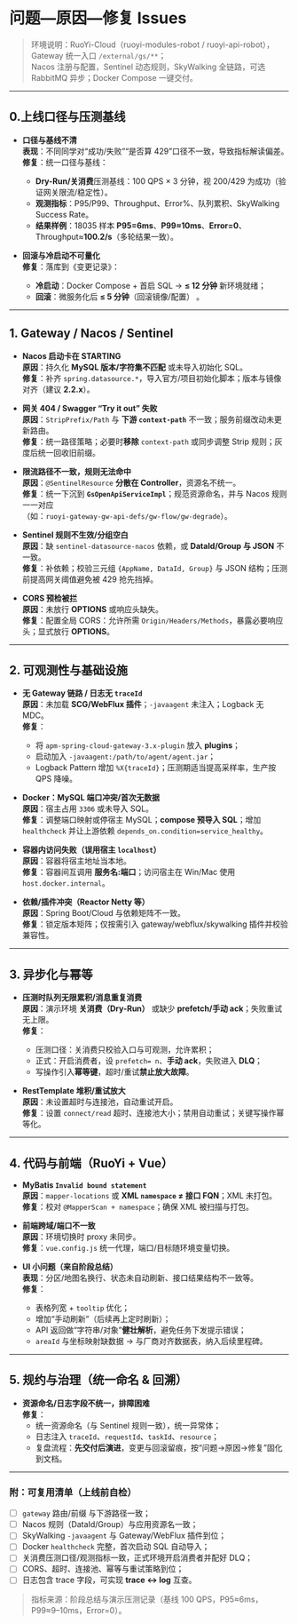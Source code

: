 # 问题—原因—修复 Issues 

> 环境说明：RuoYi-Cloud（ruoyi-modules-robot / ruoyi-api-robot），Gateway 统一入口 `/external/gs/**`；  
> Nacos 注册与配置，Sentinel 动态规则，SkyWalking 全链路，可选 RabbitMQ 异步；Docker Compose 一键交付。

---

## 0.上线口径与压测基线

- **口径与基线不清**  
  **表现**：不同同学对“成功/失败”“是否算 429”口径不一致，导致指标解读偏差。  
  **修复**：统一口径与基线：  
  - **Dry-Run/关消费**压测基线：100 QPS × 3 分钟，视 200/429 为成功（验证网关限流/稳定性）。  
  - **观测指标**：P95/P99、Throughput、Error%、队列累积、SkyWalking Success Rate。  
  - **结果样例**：18035 样本 **P95=6ms**、**P99≈10ms**、**Error=0**、Throughput≈**100.2/s**（多轮结果一致）。

- **回滚与冷启动不可量化**  
  **修复**：落库到《变更记录》：  
  - **冷启动**：Docker Compose + 首启 SQL → **≤ 12 分钟** 新环境就绪；  
  - **回滚**：微服务化后 **≤ 5 分钟**（回滚镜像/配置） 。

---

## 1. Gateway / Nacos / Sentinel

- **Nacos 启动卡在 STARTING**  
  **原因**：持久化 **MySQL 版本/字符集不匹配** 或未导入初始化 SQL。  
  **修复**：补齐 `spring.datasource.*`，导入官方/项目初始化脚本；版本与镜像对齐（建议 **2.2.x**）。

- **网关 404 / Swagger “Try it out” 失败**  
  **原因**：`StripPrefix/Path` 与 **下游 `context-path`** 不一致；服务前缀改动未更新路由。  
  **修复**：统一路径策略；必要时**移除** `context-path` 或同步调整 Strip 规则；灰度后统一回收旧前缀。

- **限流路径不一致，规则无法命中**  
  **原因**：`@SentinelResource` **分散在 Controller**，资源名不统一。  
  **修复**：统一下沉到 **`GsOpenApiServiceImpl`**；规范资源命名，并与 Nacos 规则一一对应  
  （如：`ruoyi-gateway-gw-api-defs/gw-flow/gw-degrade`）。

- **Sentinel 规则不生效/分组空白**  
  **原因**：缺 `sentinel-datasource-nacos` 依赖，或 **DataId/Group 与 JSON** 不一致。  
  **修复**：补依赖；校验三元组 `{AppName, DataId, Group}` 与 JSON 结构；压测前提高网关阈值避免被 429 抢先挡掉。

- **CORS 预检被拦**  
  **原因**：未放行 **OPTIONS** 或响应头缺失。  
  **修复**：配置全局 CORS：允许所需 `Origin/Headers/Methods`，暴露必要响应头；显式放行 **OPTIONS**。

---

## 2. 可观测性与基础设施

- **无 Gateway 链路 / 日志无 `traceId`**  
  **原因**：未加载 **SCG/WebFlux 插件**；`-javaagent` 未注入；Logback 无 MDC。  
  **修复**：  
  - 将 `apm-spring-cloud-gateway-3.x-plugin` 放入 **plugins**；  
  - 启动加入 `-javaagent:/path/to/agent/agent.jar`；  
  - Logback Pattern 增加 `%X{traceId}`；压测期适当提高采样率，生产按 QPS 降噪。

- **Docker：MySQL 端口冲突/首次无数据**  
  **原因**：宿主占用 `3306` 或未导入 SQL。  
  **修复**：调整端口映射或停宿主 MySQL；**compose 预导入 SQL**；增加 `healthcheck` 并让上游依赖 `depends_on.condition=service_healthy`。

- **容器内访问失败（误用宿主 `localhost`）**  
  **原因**：容器将宿主地址当本地。  
  **修复**：容器间互调用 **服务名:端口**；访问宿主在 Win/Mac 使用 `host.docker.internal`。

- **依赖/插件冲突（Reactor Netty 等）**  
  **原因**：Spring Boot/Cloud 与依赖矩阵不一致。  
  **修复**：锁定版本矩阵；仅按需引入 gateway/webflux/skywalking 插件并校验兼容性。

---

## 3. 异步化与幂等

- **压测时队列无限累积/消息重复消费**  
  **原因**：演示环境 **关消费（Dry-Run）** 或缺少 **prefetch/手动 ack**；失败重试无上限。  
  **修复**：  
  - 压测口径：关消费只校验入口与可观测，允许累积；  
  - 正式：开启消费者，设 `prefetch= n`、**手动 ack**，失败进入 **DLQ**；  
  - 写操作引入**幂等键**，超时/重试**禁止放大故障**。

- **RestTemplate 堆积/重试放大**  
  **原因**：未设置超时与连接池，自动重试开启。  
  **修复**：设置 `connect/read` 超时、连接池大小；禁用自动重试；关键写操作幂等化。

---

## 4. 代码与前端（RuoYi + Vue）

- **MyBatis `Invalid bound statement`**  
  **原因**：`mapper-locations` 或 **XML `namespace` ≠ 接口 FQN**；XML 未打包。  
  **修复**：校对 `@MapperScan + namespace`；确保 XML 被扫描与打包。

- **前端跨域/端口不一致**  
  **原因**：环境切换时 proxy 未同步。  
  **修复**：`vue.config.js` 统一代理，端口/目标随环境变量切换。

- **UI 小问题（来自阶段总结）**  
  **表现**：分区/地图名换行、状态未自动刷新、接口结果结构不一致等。  
  **修复**：  
  - 表格列宽 + `tooltip` 优化；  
  - 增加“手动刷新”（后续再上定时刷新）；  
  - API 返回做“字符串/对象”**健壮解析**，避免任务下发提示错误；  
  - `areaId` 与坐标映射缺数据 → 与厂商对齐数据表，纳入后续里程碑。

---

## 5. 规约与治理（统一命名 & 回溯）

- **资源命名/日志字段不统一，排障困难**  
  **修复**：  
  - 统一资源命名（与 Sentinel 规则一致），统一异常体；  
  - 日志注入 `traceId`、`requestId`、`taskId`、`resource`；  
  - 复盘流程：**先交付后演进**，变更与回滚留痕，按“问题→原因→修复”固化到文档。

---

### 附：可复用清单（上线前自检）
- [ ] `gateway` 路由/前缀 与下游路径一致；  
- [ ] Nacos 规则（DataId/Group）与应用资源名一致；  
- [ ] SkyWalking `-javaagent` 与 Gateway/WebFlux 插件到位；  
- [ ] Docker `healthcheck` 完整，首次启动 SQL 自动导入；  
- [ ] 关消费压测口径/观测指标一致，正式环境开启消费者并配好 DLQ；  
- [ ] CORS、超时、连接池、幂等与重试策略到位；  
- [ ] 日志包含 trace 字段，可实现 **trace ↔ log** 互查。

> 指标来源：阶段总结与演示压测记录（基线 100 QPS，P95≈6ms，P99≈9–10ms，Error=0）。
